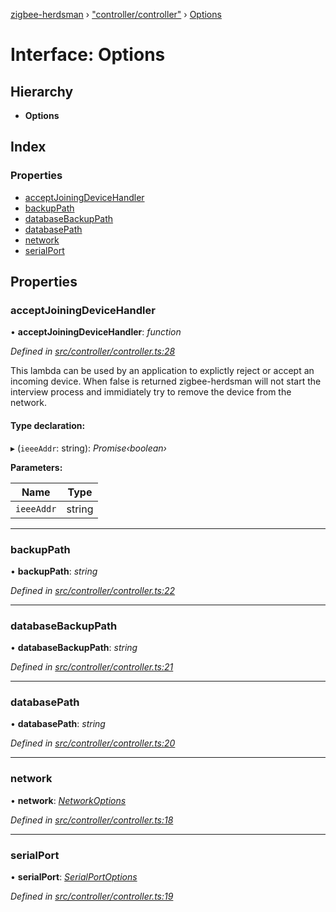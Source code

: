 [zigbee-herdsman](../README.md) › ["controller/controller"](../modules/_controller_controller_.md) › [Options](_controller_controller_.options.md)

# Interface: Options

## Hierarchy

* **Options**

## Index

### Properties

* [acceptJoiningDeviceHandler](_controller_controller_.options.md#acceptjoiningdevicehandler)
* [backupPath](_controller_controller_.options.md#backuppath)
* [databaseBackupPath](_controller_controller_.options.md#databasebackuppath)
* [databasePath](_controller_controller_.options.md#databasepath)
* [network](_controller_controller_.options.md#network)
* [serialPort](_controller_controller_.options.md#serialport)

## Properties

###  acceptJoiningDeviceHandler

• **acceptJoiningDeviceHandler**: *function*

*Defined in [src/controller/controller.ts:28](https://github.com/Koenkk/zigbee-herdsman/blob/master/src/src/controller/controller.ts#L28)*

This lambda can be used by an application to explictly reject or accept an incoming device.
When false is returned zigbee-herdsman will not start the interview process and immidiately
try to remove the device from the network.

#### Type declaration:

▸ (`ieeeAddr`: string): *Promise‹boolean›*

**Parameters:**

Name | Type |
------ | ------ |
`ieeeAddr` | string |

___

###  backupPath

• **backupPath**: *string*

*Defined in [src/controller/controller.ts:22](https://github.com/Koenkk/zigbee-herdsman/blob/master/src/src/controller/controller.ts#L22)*

___

###  databaseBackupPath

• **databaseBackupPath**: *string*

*Defined in [src/controller/controller.ts:21](https://github.com/Koenkk/zigbee-herdsman/blob/master/src/src/controller/controller.ts#L21)*

___

###  databasePath

• **databasePath**: *string*

*Defined in [src/controller/controller.ts:20](https://github.com/Koenkk/zigbee-herdsman/blob/master/src/src/controller/controller.ts#L20)*

___

###  network

• **network**: *[NetworkOptions](_adapter_tstype_.networkoptions.md)*

*Defined in [src/controller/controller.ts:18](https://github.com/Koenkk/zigbee-herdsman/blob/master/src/src/controller/controller.ts#L18)*

___

###  serialPort

• **serialPort**: *[SerialPortOptions](_adapter_tstype_.serialportoptions.md)*

*Defined in [src/controller/controller.ts:19](https://github.com/Koenkk/zigbee-herdsman/blob/master/src/src/controller/controller.ts#L19)*
